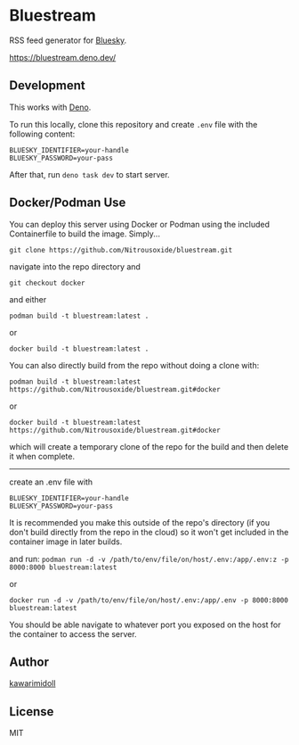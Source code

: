 # Bluestream

RSS feed generator for [Bluesky](https://bsky.app).

https://bluestream.deno.dev/

## Development

This works with [Deno](https://deno.land).

To run this locally, clone this repository and create `.env` file with the
following content:

```
BLUESKY_IDENTIFIER=your-handle
BLUESKY_PASSWORD=your-pass
```

After that, run `deno task dev` to start server.

## Docker/Podman Use
You can deploy this server using Docker or Podman using the included Containerfile to build the image.  Simply...

`git clone https://github.com/Nitrousoxide/bluestream.git`

navigate into the repo directory and 

`git checkout docker`

and either

`podman build -t bluestream:latest .`

or

`docker build -t bluestream:latest .`

You can also directly build from the repo without doing a clone with:

`podman build -t bluestream:latest https://github.com/Nitrousoxide/bluestream.git#docker`

or

`docker build -t bluestream:latest https://github.com/Nitrousoxide/bluestream.git#docker`

which will create a temporary clone of the repo for the build and then delete it when complete.

---

create an .env file with 
```
BLUESKY_IDENTIFIER=your-handle
BLUESKY_PASSWORD=your-pass
```

It is recommended you make this outside of the repo's directory (if you don't build directly from the repo in the cloud) so it won't get included in the container image in later builds.

and run:
`podman run -d -v /path/to/env/file/on/host/.env:/app/.env:z -p 8000:8000 bluestream:latest`

or

`docker run -d -v /path/to/env/file/on/host/.env:/app/.env -p 8000:8000 bluestream:latest`

You should be able navigate to whatever port you exposed on the host for the container to access the server.

## Author

[kawarimidoll](https://bsky.app/profile/did:plc:okalufxun5rpqzdrwf5bpu3d)

## License

MIT

